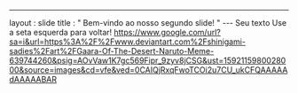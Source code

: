 ---
 layout : slide 
title : " Bem-vindo ao nosso segundo slide! " 
--- Seu texto Use a seta esquerda para voltar!
https://www.google.com/url?sa=i&url=https%3A%2F%2Fwww.deviantart.com%2Fshinigami-sadies%2Fart%2FGaara-Of-The-Desert-Naruto-Meme-639744260&psig=AOvVaw1K7gc569Fipr_9zyv8jCSG&ust=1592115980028000&source=images&cd=vfe&ved=0CAIQjRxqFwoTCOi2u7CU_ukCFQAAAAAdAAAAABAR
